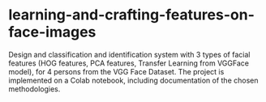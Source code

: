 # learning-and-crafting-features-on-face-images
Design and classification and identification system with 3 types of facial features (HOG features, PCA features, Transfer Learning from VGGFace model), for 4 persons from the VGG Face Dataset.
The project is implemented on a Colab notebook, including documentation of the chosen methodologies.
